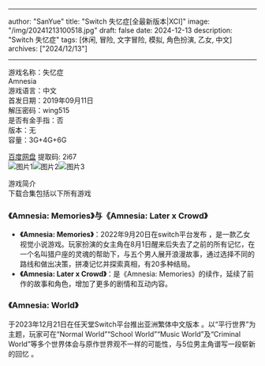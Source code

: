 
---
author: "SanYue"
title: "Switch 失忆症[全最新版本|XCI]"
image: "/img/20241213100518.jpg"
draft: false
date: 2024-12-13
description: "Switch 失忆症"
tags: [休闲, 冒险, 文字冒险, 模拟, 角色扮演, 乙女, 中文]
archives: ["2024/12/13"]

---

游戏名称：失忆症   
Amnesia    
游戏语言：中文  
首发日期：2019年09月11日  
解压密码：wing515  
是否有金手指：否  
版本：无   
容量：3G+4G+6G

[百度网盘](https://pan.baidu.com/s/138fQVDBhxtjC8POBIjzcAA) 提取码: 2i67  
![图片1](/img/VoV5a8.jpg)![图片2](/img/XJmWRW.jpg)![图片3](/img/schbww.jpg)  

游戏简介  
下载合集包括以下所有游戏

### 《Amnesia: Memories》与《Amnesia: Later x Crowd》
- **《Amnesia: Memories》**：2022年9月20日在switch平台发布 ，是一款乙女视觉小说游戏。玩家扮演的女主角在8月1日醒来后失去了之前的所有记忆，在一个名叫猎户座的灵魂的帮助下，与五个男人展开浪漫故事，通过选择不同的路线和做出决策，拼凑记忆并探索真相，有20多种结局。
- **《Amnesia: Later x Crowd》**：是《Amnesia: Memories》的续作，延续了前作的故事和角色，增加了更多的剧情和互动内容。

### 《Amnesia: World》
于2023年12月21日在任天堂Switch平台推出亚洲繁体中文版本 。以“平行世界”为主题，玩家可在“Normal World”“School World”“Music World”及“Criminal World”等多个世界体会与原作世界观不一样的可能性，与5位男主角谱写一段崭新的回忆 。

